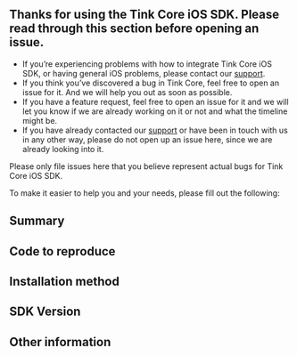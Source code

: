## Thanks for using the Tink Core iOS SDK. Please read through this section before opening an issue.

- If you’re experiencing problems with how to integrate Tink Core iOS SDK, or having general iOS problems, please contact our [support](https://docs.tink.com/resources/support).
- If you think you’ve discovered a bug in Tink Core, feel free to open an issue for it. And we will help you out as soon as possible.
- If you have a feature request, feel free to open an issue for it and we will let you know if we are already working on it or not and what the timeline might be.
- If you have already contacted our [support](https://docs.tink.com/resources/support) or have been in touch with us in any other way, please do not open up an issue here, since we are already looking into it.  

Please only file issues here that you believe represent actual bugs for Tink Core iOS SDK.

To make it easier to help you and your needs, please fill out the following:

## Summary
<!-- A simple summary of the problems you are facing. -->

## Code to reproduce
<!-- If possible, please provide the necessary code (or link to the example project) demonstrating the problem you are having. -->

## Installation method
<!-- How did you install our SDK? -->

## SDK Version
<!-- What version of the SDK you are using. -->

## Other information
<!-- Anything else we might need to know or that can help us identify the problem faster. -->

